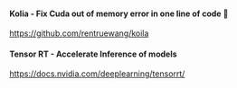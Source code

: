 #### Kolia - Fix Cuda out of memory error in one line of code :shrug:

https://github.com/rentruewang/koila 

#### Tensor RT - Accelerate Inference of models
https://docs.nvidia.com/deeplearning/tensorrt/
